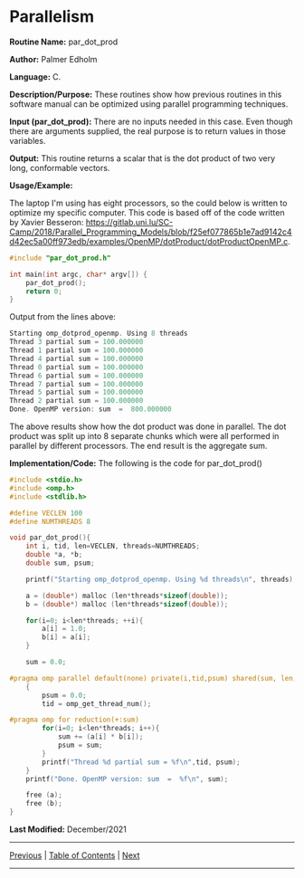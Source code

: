 # Parallelism

**Routine Name:** par_dot_prod

**Author:** Palmer Edholm

**Language:** C.

**Description/Purpose:** These routines show how previous routines in this software manual can be optimized using parallel
programming techniques.

**Input (par_dot_prod):** There are no inputs needed in this case. Even though there are arguments supplied, the real purpose is to
return values in those variables.

**Output:** This routine returns a scalar that is the dot product of two very long, conformable vectors.

**Usage/Example:**

The laptop I'm using has eight processors, so the could below is written to optimize my specific computer. This code is
based off of the code written by Xavier Besseron: https://gitlab.uni.lu/SC-Camp/2018/Parallel_Programming_Models/blob/f25ef077865b1e7ad9142c4d42ec5a00ff973edb/examples/OpenMP/dotProduct/dotProductOpenMP.c.
```c
#include "par_dot_prod.h"

int main(int argc, char* argv[]) {
    par_dot_prod();
    return 0;
}
```
Output from the lines above:
```c
Starting omp_dotprod_openmp. Using 8 threads
Thread 3 partial sum = 100.000000
Thread 1 partial sum = 100.000000
Thread 4 partial sum = 100.000000
Thread 0 partial sum = 100.000000
Thread 6 partial sum = 100.000000
Thread 7 partial sum = 100.000000
Thread 5 partial sum = 100.000000
Thread 2 partial sum = 100.000000
Done. OpenMP version: sum  =  800.000000
```
The above results show how the dot product was done in parallel. The dot product was split up into 8 separate chunks which
were all performed in parallel by different processors. The end result is the aggregate sum.

**Implementation/Code:** The following is the code for par_dot_prod()
```c
#include <stdio.h>
#include <omp.h>
#include <stdlib.h>

#define VECLEN 100
#define NUMTHREADS 8

void par_dot_prod(){
    int i, tid, len=VECLEN, threads=NUMTHREADS;
    double *a, *b;
    double sum, psum;

    printf("Starting omp_dotprod_openmp. Using %d threads\n", threads);

    a = (double*) malloc (len*threads*sizeof(double));
    b = (double*) malloc (len*threads*sizeof(double));

    for(i=0; i<len*threads; ++i){
        a[i] = 1.0;
        b[i] = a[i];
    }

    sum = 0.0;

#pragma omp parallel default(none) private(i,tid,psum) shared(sum, len, threads, a, b) num_threads(threads)
    {
        psum = 0.0;
        tid = omp_get_thread_num();

#pragma omp for reduction(+:sum)
        for(i=0; i<len*threads; i++){
            sum += (a[i] * b[i]);
            psum = sum;
        }
        printf("Thread %d partial sum = %f\n",tid, psum);
    }
    printf("Done. OpenMP version: sum  =  %f\n", sum);

    free (a);
    free (b);
}
```
**Last Modified:** December/2021

<hr>

[Previous](mat_norm_linf.md)
| [Table of Contents](toc/manual_toc.md)
| [Next]()

<hr>
